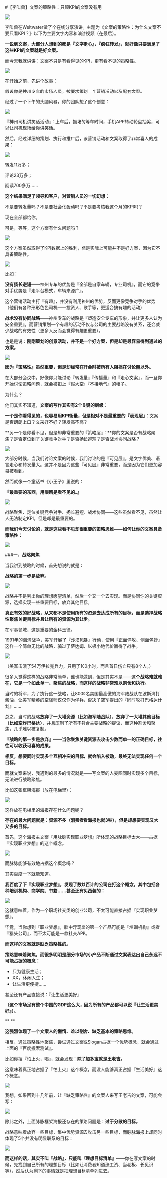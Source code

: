 #【李叫兽】文案的策略性：只顾KPI的文案没有用

![](http://mmbiz.qpic.cn/mmbiz/As7mscS0UOBrJwDiaqJoEjNyo3vuichHSmvb4PsT48iaV3m2oBoHPrOsIicmRYibg9ricEsw1CG8vaolf2T04icwiceIKg/640?wx_fmt=jpeg&tp=webp&wxfrom=5)

李叫兽在Weltwater做了个在线分享演讲。主题为《文案的策略性：为什么文案不要只看KPI？》以下为主要文字内容和演讲视频（在最后）。

**一说到文案，大部分人想到的都是『文字走心』，『疯狂转发』，就好像只要满足了这些KPI的文案就是好文案。**

而今天我就讲讲：文案不只是有看得见的KPI，更有看不见的策略性。

![](http://mmbiz.qpic.cn/mmbiz/As7mscS0UOBrJwDiaqJoEjNyo3vuichHSmvIDg8tz9NZAlJjxLjE1uFV10m72xevgMGiagqNADk5R4FR1SSJrMFSQ/640?wx_fmt=jpeg&tp=webp&wxfrom=5&wx_lazy=1)

在开始之前，先讲个故事：

假设你是神州专车的市场人员，被要求策划一个营销活动以及配套文案。

经过了一个下午的头脑风暴，你的团队想了这个创意：

![](http://mmbiz.qpic.cn/mmbiz/As7mscS0UOBrJwDiaqJoEjNyo3vuichHSm6ibiay5qnm2LhlJ8RZJy7cWcbTwNVmmVkQhSneAzDYtryoUibFHjfkMHw/640?wx_fmt=jpeg&tp=webp&wxfrom=5&wx_lazy=1)

『神州司机讲笑话活动』：上车后，拥堵的等车时间，手机APP转动轮盘抽奖，可以让司机现场给你讲笑话。

然后，经过详细的策划、执行和推广后，该营销活动和文案取得了非常喜人的成果：

![](http://mmbiz.qpic.cn/mmbiz/As7mscS0UOBrJwDiaqJoEjNyo3vuichHSmPqGhgeBzOIjUibtAnAHBxxEqMPSlZDiaTfg7LbPeu156nXroicWZFwmUQ/640?wx_fmt=jpeg&tp=webp&wxfrom=5&wx_lazy=1)

转发11万多；

评论23万多；

阅读700多万……

**这个结果满足了领导和客户，对营销人员的一切幻想：**

不是要转发量吗？不是要社会化轰动吗？不是要考核我这个月的KPI吗？

现在全部都给你。

可是，等等，这个方案有什么问题吗？

![](http://mmbiz.qpic.cn/mmbiz/As7mscS0UOBrJwDiaqJoEjNyo3vuichHSmUOawzn4m4Z0qPArsIQkC01pQK1H4nly7sLmGKMANU3uxIDibyZrPbfw/640?wx_fmt=jpeg&tp=webp&wxfrom=5&wx_lazy=1)

这个方案虽然取得了KPI数据上的胜利，但是实际上可能并不是好方案，因为它不具备策略性。

![](http://mmbiz.qpic.cn/mmbiz/As7mscS0UOBrJwDiaqJoEjNyo3vuichHSm7kPyPmGS3YeffYDw328cQBm3RibTbPobFmYBuOYqWV6xfaqWIEIULJg/640?wx_fmt=jpeg&tp=webp&wxfrom=5&wx_lazy=1)

比如：

**没有扬长避短**——神州专车的优势是『全部是自家车辆，专业司机』，而它的竞争对手优势是『走平台模式，车辆来源广』。

这个营销活动主打『有趣』，并没有利用神州的优势，反而更像竞争对手的优势（他们有各种形形色色司机——投资人、歌手等，更适合搞有趣的活动）

**战术没有协同战略**——神州专车的战略是『塑造安全专车的形象，并让更多人认为安全重要』，而营销策划一个有趣的活动不仅与公司的主要战略没有关系，还会减少战略的有效性（更多人反而会觉得有趣更重要）。

也是是说：**刚刚策划的创意活动，并不是一个好方案，但是却是最容易得到通过的方案。**

![](http://mmbiz.qpic.cn/mmbiz/As7mscS0UOBrJwDiaqJoEjNyo3vuichHSmtED1lDohGb0oYdT05NiaFrXRof8ZywskrgpvJc2icvZMialLicmo3p3ZHg/640?wx_fmt=jpeg&tp=webp&wxfrom=5&wx_lazy=1)

**因为『策略性』虽然重要，但是却经常在开会时被所有人阻挡在讨论圈以外。**

在大部分会议中，好像你只能讨论『转发量』『传播量』和『走心文案』，而一旦你开始讨论策略问题，就会被扣上『假大空』『不接地气』的帽子。

为什么？

他们其实不知道，**文案的写作其实有2个关键的层级：**

**一个是你看得见的，也容易用KPI衡量，但是相对不是最重要的『表现层』**：文案是否朗朗上口？文采好不好？转发高不高？

**另一个是你看不见，但是却非常重要的『策略层』：**你的文案是否有战略聚焦？是否定位到了关键竞争对手？是否扬长避短？是否战术协同战略？

![](http://mmbiz.qpic.cn/mmbiz/As7mscS0UOBrJwDiaqJoEjNyo3vuichHSmWziagyW5OtX7ey3avAQ8aqGuGN69NZrUt2ZoE5twbapibSeBsuYk0kSg/640?wx_fmt=jpeg&tp=webp&wxfrom=5&wx_lazy=1)

大部分时候，当我们讨论文案的时候，我们讨论的是『可见层』，是文字优美、语言走心和转发量大。这并不是因为这些『可见层』非常重要，而是因为它们更加容易被看到。

然而就像一个童话书《小王子》里说的：

**『最重要的东西，用眼睛是看不见的。』**

![](http://mmbiz.qpic.cn/mmbiz/As7mscS0UOBrJwDiaqJoEjNyo3vuichHSmyxkq01ia0MuG039tuib7iaoERicbYMDW96DMo5ypUMK52Kicx8pL2wpUUUg/640?wx_fmt=jpeg&tp=webp&wxfrom=5&wx_lazy=1)

战略聚焦、定位关键竞争对手、扬长避短、战术协同——这些虽然看不见，虽然让人无法制定KPI，但是却是最重要的。

**而我们今天讨论的，就是这些看不见却很重要的策略思维——如何让你的文案具备策略性：**

![](http://mmbiz.qpic.cn/mmbiz/As7mscS0UOBrJwDiaqJoEjNyo3vuichHSmLcKBkc2mAfzRo6hqkhrImD57GnXuDYMicMgz26dCllx133vTFcBZARA/640?wx_fmt=jpeg&tp=webp&wxfrom=5&wx_lazy=1)

###一，**战略聚焦**

当我讲到战略的时候，首先想说的就是：

**战略的第一步是放弃。**

![](http://mmbiz.qpic.cn/mmbiz/As7mscS0UOBrJwDiaqJoEjNyo3vuichHSmtm21VNjd5ib1qMMEFGAm6IYEACqadlAjqiaID1hjvueRSm7QqKjPKZ8Q/640?wx_fmt=jpeg&tp=webp&wxfrom=5&wx_lazy=1)

战略并不是列出你的理想愿望清单，然后一个又一个去实现。而是协同你的关键资源，选择实现一些重要目标，放弃其他目标。

**真正有效的好战略，从来都不是使用所有的资源去达成所有的目标，而是选择战略性聚焦关键目标并且让所有的资源为其让步。**

在军事领域，这是重要的金科玉律。

1991年的海湾战争，美军开展了『沙漠风暴』行动，使用『正面佯攻、侧面包抄』这样一个简单无比的战略，骗过了萨达姆，以极小地代价赢得了战争。

![](http://mmbiz.qpic.cn/mmbiz/As7mscS0UOBrJwDiaqJoEjNyo3vuichHSmvFeicsH7t05o1AHVtcChKy9WQichMSibl9UibY4dF0LDCbhu31jLc5WMzQ/640?wx_fmt=jpeg&tp=webp&wxfrom=5&wx_lazy=1)

（美军击溃了54万伊拉克兵力，只用了100小时，而且首日伤亡只有8个人。）

很多人觉得这样的战略非常简单，谁也能做到，但是其实不是——这**个战略难就难在，它是一个如此单一、聚焦的战略，而这样的战略非常难以割舍和执行。**

当时的将军，为了执行这一战略，让8000名美国最高傲的海军陆战队在波斯湾打酱油，让美军精英的空降师仅仅作为佯兵，否决了空军提出的『同时攻打巴格达计划』……

总之，当时的战略**放弃了一大堆资源（比如海军陆战队），放弃了一大堆其他目标（比如空炸巴格达）**，并且压制了所有不符合主要战略的提议，而这种割舍和聚焦，几乎难以被复制。

**『战略的第一步是放弃』——当你聚焦关键资源去攻击少数而单一的正确目标，往往可以收获可喜的成果。**

**相反，想要同时实现多个互相冲突的目标，就会陷入被动，最终无法实现任何一个目标。**

而就文案来说，我遇到的最多的情况就是——写文案的人妄图同时实现多个目标，无法进行战略聚焦。

比如这张框架海报（放在电梯里）：

![](http://mmbiz.qpic.cn/mmbiz/As7mscS0UOBrJwDiaqJoEjNyo3vuichHSm9gUEUBwW6tJa69eb9J0aEXKrAGarSec72ZWcoOUO9SlFZSPf5LDl9w/640?wx_fmt=jpeg&tp=webp&wxfrom=5&wx_lazy=1)

这样放在电梯里的海报存在什么问题呢？

**存在的最大问题就是：资源不多（消费者看海报也就3秒），但是却想要实现又大又多的目标。**

首先，这个海报主文案『用脉脉实现职业梦想』所体现的战略目标太大——占据『实现职业梦想』的这个概念。

![](http://mmbiz.qpic.cn/mmbiz/As7mscS0UOBrJwDiaqJoEjNyo3vuichHSmLENznftic8ytEwqBxrGvhDsB3icoXh8aGm6qMYn3p1iceL6lm3RE91LOA/640?wx_fmt=jpeg&tp=webp&wxfrom=5&wx_lazy=1)

而脉脉能够有效地占据这个概念吗？

其实百度一下就能知道。

**我百度了下『实现职业梦想』，发现了数以百计的公司在打这个概念，其中包括各种培训机构、商学院、书籍……甚至还有买西装的：**

![](http://mmbiz.qpic.cn/mmbiz/As7mscS0UOBrJwDiaqJoEjNyo3vuichHSmj6S1YYOZRsYUp6YstMArUwTA3T8tRJhAk2MSiczibWKPoxpQqKv15aag/640?wx_fmt=jpeg&tp=webp&wxfrom=5&wx_lazy=1)

这就意味着，作为一个职场社交类的创业公司，不太可能直接占据『实现职业梦想』。

毕竟，当你想到『职业梦想』，脑中浮现出的第一个产品可能是『培训机构』或者『猎头公司』，而不太可能是一款社交APP。

**而这样的文案就是缺乏策略性的。**

**策略意味着聚焦，而很多明明是细分市场的小产品不断通过文案表达出自己永远不可能占据的概念：**

- 只为健康生活；
- XX，休闲人生；
- 让生活更便捷……

甚至还有产品直接说：『让生活更美好』

**（这个市场足有整个中国的GDP这么大，因为所有的产品都可以说『让生活更美好』）。**

**
**

**这强烈体现了一个文案人的懒惰、难以割舍、缺乏基本的策略思维。**

相反，通过策略性地聚焦，尝试通过文案或Slogan占据一个优势概念，就会通过上面的『百度搜索测试』。

比如你搜『怕上火，喝』，就会发现：**除了加多宝就是王老吉。**

这意味着真正地占据了『怕上火』这个概念，而没人能够真正占据『生活美好』这个概念。

![](http://mmbiz.qpic.cn/mmbiz/As7mscS0UOBrJwDiaqJoEjNyo3vuichHSmIxs6DxjKSTPxmfNuGuR5OyO69NjjTzx37MGYAEhPcdvJaRHUcQRTibA/640?wx_fmt=jpeg&tp=webp&wxfrom=5&wx_lazy=1)

我想，如果回到十几年前，让『缺乏策略性』的文案人来写王老吉的文案，可能会写：

![](http://mmbiz.qpic.cn/mmbiz/As7mscS0UOBrJwDiaqJoEjNyo3vuichHSmnXQBHxI8JTvYep7yFicI0IQ0FQSzKRLmaAm2DVkKrt21WIuhBdqWqBA/640?wx_fmt=jpeg&tp=webp&wxfrom=5&wx_lazy=1)

除此之外，上面脉脉框架海报还存在的策略问题是：**过于分散的目标。**

战略意味着放弃一些目标，集中优势资源去攻击另一些目标，而脉脉海报上却同时体现了5个并没有明显联系的目标：

![](http://mmbiz.qpic.cn/mmbiz/As7mscS0UOBrJwDiaqJoEjNyo3vuichHSmc6HOic1wA3npUFFoJF3qfVAab2I5XNgwhuG2QoROibLOa36jrAOS1ADw/640?wx_fmt=jpeg&tp=webp&wxfrom=5&wx_lazy=1)

**而这样的话，其实不叫『战略』，只能叫『理想目标清单』**——你在写文案的时候，先找到自己所有的理想目标（比如让消费者知道涨工资、当老板、长见识等），然后认为剩下的事情就是把理想目标清单列进去。